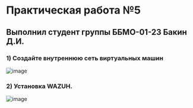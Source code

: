 # Практическая работа №5 
## Выполнил студент группы ББМО-01-23 Бакин Д.И.

### 1) Создайте внутреннюю сеть виртуальных машин
![image](https://github.com/user-attachments/assets/f71f8a00-ab91-4c3c-afa5-bad3e2dabd0d)

### 2) Установка WAZUH.
![image](https://github.com/user-attachments/assets/c6c821c6-e34a-4add-99ab-431b918ef47b)























